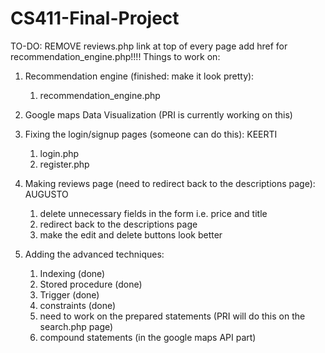 # CS411-Final-Project
TO-DO: REMOVE reviews.php link at top of every page add href for recommendation_engine.php!!!!
Things to work on:
1. Recommendation engine (finished: make it look pretty):
   1. recommendation_engine.php
2. Google maps Data Visualization (PRI is currently working on this)
3. Fixing the login/signup pages (someone can do this): KEERTI
    1. login.php
    2. register.php
4. Making reviews page (need to redirect back to the descriptions page): AUGUSTO
    1. delete unnecessary fields in the form i.e. price and title
    2. redirect back to the descriptions page
    3. make the edit and delete buttons look better
    
5. Adding the advanced techniques:
    1. Indexing (done)
    2. Stored procedure (done)
    3. Trigger (done)
    4. constraints (done)
    5. need to work on the prepared statements (PRI will do this on the search.php page)
    6. compound statements (in the google maps API part)
